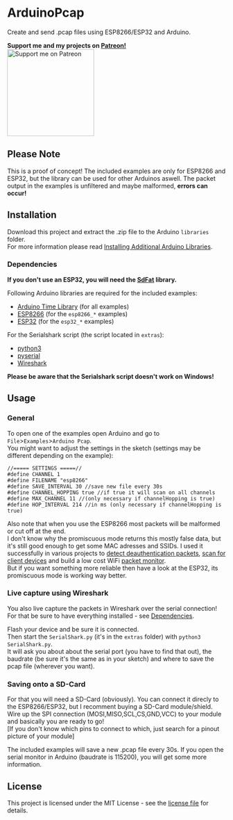 # ArduinoPcap
Create and send .pcap files using ESP8266/ESP32 and Arduino.

**Support me and my projects on [Patreon!](https://www.patreon.com/spacehuhn)**  
[<img width="200" alt="Support me on Patreon" src="https://c5.patreon.com/external/logo/downloads_wordmark_navy.png">](https://www.patreon.com/spacehuhn)  

## Please Note

This is a proof of concept! The included examples are only for ESP8266 and ESP32, but the library can be used for other Arduinos aswell. The packet output in the examples is unfiltered and maybe malformed, **errors can occur!**  

## Installation

Download this project and extract the .zip file to the Arduino `libraries` folder.  
For more information please read [Installing Additional Arduino Libraries](https://www.arduino.cc/en/Guide/Libraries).  

### Dependencies

**If you don't use an ESP32, you will need the [SdFat](https://github.com/greiman/SdFat) library.**

Following Arduino libraries are required for the included examples:
- [Arduino Time Library](https://github.com/PaulStoffregen/Time) (for all examples)  
- [ESP8266](https://github.com/esp8266/Arduino) (for the `esp8266_*` examples)  
- [ESP32](https://github.com/espressif/arduino-esp32) (for the `esp32_*` examples)  

For the Serialshark script (the script located in `extras`):
  - [python3](https://www.python.org/downloads/)
  - [pyserial](https://github.com/pyserial/pyserial)  
  - [Wireshark](https://www.wireshark.org/#download)

**Please be aware that the Serialshark script doesn't work on Windows!**

## Usage

### General

To open one of the examples open Arduino and go to `File`>`Examples`>`Arduino Pcap`.  
You might want to adjust the settings in the sketch (settings may be different depending on the example):  
```
//===== SETTINGS =====//
#define CHANNEL 1
#define FILENAME "esp8266"
#define SAVE_INTERVAL 30 //save new file every 30s
#define CHANNEL_HOPPING true //if true it will scan on all channels
#define MAX_CHANNEL 11 //(only necessary if channelHopping is true)
#define HOP_INTERVAL 214 //in ms (only necessary if channelHopping is true)
```

Also note that when you use the ESP8266 most packets will be malformed or cut off at the end.  
I don't know why the promiscuous mode returns this mostly false data, but it's still good enough to get some MAC adresses and SSIDs. I used it successfully in various projects to [detect deauthentication packets](https://github.com/spacehuhn/DeauthDetector), [scan for client devices](https://github.com/spacehuhn/esp8266_deauther) and build a low cost WiFi [packet monitor](https://github.com/spacehuhn/PacketMonitor).  
But if you want something more reliable then have a look at the ESP32, its promiscuous mode is working way better.  

### Live capture using Wireshark

You also live capture the packets in Wireshark over the serial connection!  
For that be sure to have everything installed - see [Dependencies](#dependencies).  

Flash your device and be sure it is connected.  
Then start the `SerialShark.py` (it's in the `extras` folder) with `python3 SerialShark.py`.  
It will ask you about about the serial port (you have to find that out), the baudrate (be sure it's the same as in your sketch) and where to save the pcap file (wherever you want).  

### Saving onto a SD-Card

For that you will need a SD-Card (obviously). You can connect it direcly to the ESP8266/ESP32, but I recomment buying a SD-Card module/shield. Wire up the SPI connection (MOSI,MISO,SCL,CS,GND,VCC) to your module and basically you are ready to go!  
[If you don't know which pins to connect to which, just search for a pinout picture of your module]  

The included examples will save a new .pcap file every 30s. If you open the serial monitor in Arduino (baudrate is 115200), you will get some more information.  

## License

This project is licensed under the MIT License - see the [license file](LICENSE) for details.
